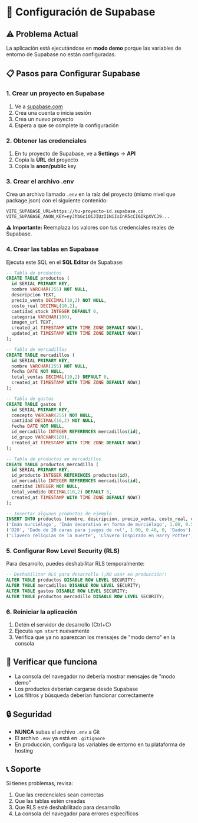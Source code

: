 # 🔧 Configuración de Supabase

## ⚠️ Problema Actual
La aplicación está ejecutándose en **modo demo** porque las variables de entorno de Supabase no están configuradas.

## 📋 Pasos para Configurar Supabase

### 1. Crear un proyecto en Supabase
1. Ve a [supabase.com](https://supabase.com)
2. Crea una cuenta o inicia sesión
3. Crea un nuevo proyecto
4. Espera a que se complete la configuración

### 2. Obtener las credenciales
1. En tu proyecto de Supabase, ve a **Settings** → **API**
2. Copia la **URL** del proyecto
3. Copia la **anon/public** key

### 3. Crear el archivo .env
Crea un archivo llamado `.env` en la raíz del proyecto (mismo nivel que package.json) con el siguiente contenido:

```env
VITE_SUPABASE_URL=https://tu-proyecto-id.supabase.co
VITE_SUPABASE_ANON_KEY=eyJhbGciOiJIUzI1NiIsInR5cCI6IkpXVCJ9...
```

**⚠️ Importante:** Reemplaza los valores con tus credenciales reales de Supabase.

### 4. Crear las tablas en Supabase
Ejecuta este SQL en el **SQL Editor** de Supabase:

```sql
-- Tabla de productos
CREATE TABLE productos (
  id SERIAL PRIMARY KEY,
  nombre VARCHAR(255) NOT NULL,
  descripcion TEXT,
  precio_venta DECIMAL(10,2) NOT NULL,
  costo_real DECIMAL(10,2),
  cantidad_stock INTEGER DEFAULT 0,
  categoria VARCHAR(100),
  imagen_url TEXT,
  created_at TIMESTAMP WITH TIME ZONE DEFAULT NOW(),
  updated_at TIMESTAMP WITH TIME ZONE DEFAULT NOW()
);

-- Tabla de mercadillos
CREATE TABLE mercadillos (
  id SERIAL PRIMARY KEY,
  nombre VARCHAR(255) NOT NULL,
  fecha DATE NOT NULL,
  total_ventas DECIMAL(10,2) DEFAULT 0,
  created_at TIMESTAMP WITH TIME ZONE DEFAULT NOW()
);

-- Tabla de gastos
CREATE TABLE gastos (
  id SERIAL PRIMARY KEY,
  concepto VARCHAR(255) NOT NULL,
  cantidad DECIMAL(10,2) NOT NULL,
  fecha DATE NOT NULL,
  id_mercadillo INTEGER REFERENCES mercadillos(id),
  id_grupo VARCHAR(100),
  created_at TIMESTAMP WITH TIME ZONE DEFAULT NOW()
);

-- Tabla de productos en mercadillos
CREATE TABLE productos_mercadillo (
  id SERIAL PRIMARY KEY,
  id_producto INTEGER REFERENCES productos(id),
  id_mercadillo INTEGER REFERENCES mercadillos(id),
  cantidad INTEGER NOT NULL,
  total_vendido DECIMAL(10,2) DEFAULT 0,
  created_at TIMESTAMP WITH TIME ZONE DEFAULT NOW()
);

-- Insertar algunos productos de ejemplo
INSERT INTO productos (nombre, descripcion, precio_venta, costo_real, cantidad_stock, categoria) VALUES
('Imán murciélago', 'Imán decorativo en forma de murciélago', 1.00, 0.50, 0, 'Imanes'),
('D20', 'Dado de 20 caras para juegos de rol', 1.00, 0.40, 0, 'Dados'),
('Llavero reliquias de la muerte', 'Llavero inspirado en Harry Potter', 2.00, 0.80, 0, 'Llaveros');
```

### 5. Configurar Row Level Security (RLS)
Para desarrollo, puedes deshabilitar RLS temporalmente:

```sql
-- Deshabilitar RLS para desarrollo (¡NO usar en producción!)
ALTER TABLE productos DISABLE ROW LEVEL SECURITY;
ALTER TABLE mercadillos DISABLE ROW LEVEL SECURITY;
ALTER TABLE gastos DISABLE ROW LEVEL SECURITY;
ALTER TABLE productos_mercadillo DISABLE ROW LEVEL SECURITY;
```

### 6. Reiniciar la aplicación
1. Detén el servidor de desarrollo (Ctrl+C)
2. Ejecuta `npm start` nuevamente
3. Verifica que ya no aparezcan los mensajes de "modo demo" en la consola

## 🎯 Verificar que funciona
- La consola del navegador no debería mostrar mensajes de "modo demo"
- Los productos deberían cargarse desde Supabase
- Los filtros y búsqueda deberían funcionar correctamente

## 🔒 Seguridad
- **NUNCA** subas el archivo `.env` a Git
- El archivo `.env` ya está en `.gitignore`
- En producción, configura las variables de entorno en tu plataforma de hosting

## 📞 Soporte
Si tienes problemas, revisa:
1. Que las credenciales sean correctas
2. Que las tablas estén creadas
3. Que RLS esté deshabilitado para desarrollo
4. La consola del navegador para errores específicos 